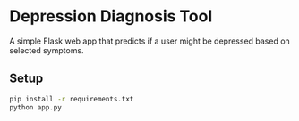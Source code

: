 # Depression Diagnosis Tool

A simple Flask web app that predicts if a user might be depressed based on selected symptoms.

## Setup

```bash
pip install -r requirements.txt
python app.py
